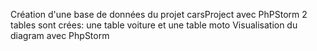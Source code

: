 Création d'une base de données du projet carsProject avec PhPStorm
2 tables sont crées: une table voiture et une table moto
Visualisation du diagram avec PhpStorm